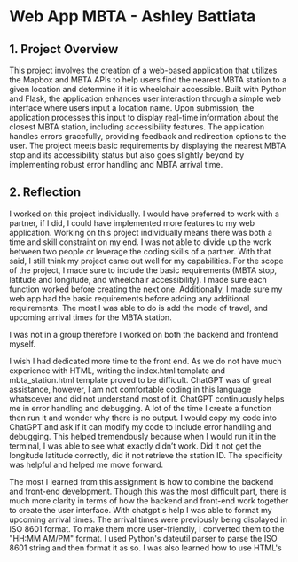 # Web App MBTA - Ashley Battiata

## 1. Project Overview

This project involves the creation of a web-based application that utilizes the Mapbox and MBTA APIs to help users find the nearest MBTA station to a given location and determine if it is wheelchair accessible. Built with Python and Flask, the application enhances user interaction through a simple web interface where users input a location name. Upon submission, the application processes this input to display real-time information about the closest MBTA station, including accessibility features. The application handles errors gracefully, providing feedback and redirection options to the user. The project meets basic requirements by displaying the nearest MBTA stop and its accessibility status but also goes slightly beyond by implementing robust error handling and MBTA arrival time.

## 2. Reflection

I worked on this project individually. I would have preferred to work with a partner, if I did, I could have implemented more features to my web application. Working on this project individually means there was both a time and skill constraint on my end. I was not able to divide up the work between two people or leverage the coding skills of a partner. With that said, I still think my project came out well for my capabilities. For the scope of the project, I made sure to include the basic requirements (MBTA stop, latitude and longitude, and wheelchair accessibility). I made sure each function worked before creating the next one. Additionally, I made sure my web app had the basic requirements before adding any additional requirements. The most I was able to do is add the mode of travel, and upcoming arrival times for the MBTA station.

I was not in a group therefore I worked on both the backend and frontend myself.

I wish I had dedicated more time to the front end. As we do not have much experience with HTML, writing the index.html template and mbta_station.html template proved to be difficult. ChatGPT was of great assistance, however, I am not comfortable coding in this language whatsoever and did not understand most of it. ChatGPT continuously helps me in error handling and debugging. A lot of the time I create a function then run it and wonder why there is no output. I would copy my code into ChatGPT and ask if it can modify my code to include error handling and debugging. This helped tremendously because when I would run it in the terminal, I was able to see what exactly didn’t work. Did it not get the longitude latitude correctly, did it not retrieve the station ID. The specificity was helpful and helped me move forward.

The most I learned from this assignment is how to combine the backend and front-end development. Though this was the most difficult part, there is much more clarity in terms of how the backend and front-end work together to create the user interface. With chatgpt's help I was able to format my upcoming arrival times. The arrival times were previously being displayed in ISO 8601 format. To make them more user-friendly, I converted them to the "HH:MM AM/PM" format. I used Python's dateutil parser to parse the ISO 8601 string and then format it as so. I was also learned how to use HTML's <style> tag to incorporate colored text into my web application. I added color by using the <style>  tag within the <head> section of the HTML document and by using inline styling with the style attribute directly on the text I wanted to modify.

## Front end Development
![Alt text](/images.py/Mbta_station.png)
![Alt text](/images.py/index.png)
![Alt text](/images.py/error.png)




